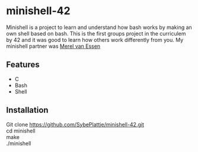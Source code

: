 # minishell-42

Minishell is a project to learn and understand how bash works by making an own shell based on bash.
This is the first groups project in the curriculem by 42 and it was good to learn how others work differently from you.
My minishell partner was <a href="https://github.com/MerelVanEssen/42-Minishell">Merel van Essen</a>

## Features
- C
- Bash
- Shell

## Installation
Git clone https://github.com/SybePlattje/minishell-42.git <br>
cd minishell <br>
make <br>
./minishell <br>
